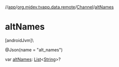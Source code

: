 //[app](../../../index.md)/[org.mjdev.tvapp.data.remote](../index.md)/[Channel](index.md)/[altNames](alt-names.md)

# altNames

[androidJvm]\

@Json(name = &quot;alt_names&quot;)

var [altNames](alt-names.md): [List](https://kotlinlang.org/api/latest/jvm/stdlib/kotlin.collections/-list/index.html)&lt;[String](https://kotlinlang.org/api/latest/jvm/stdlib/kotlin/-string/index.html)&gt;?
